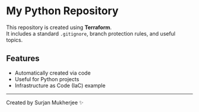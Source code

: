# My Python Repository

This repository is created using **Terraform**.  
It includes a standard `.gitignore`, branch protection rules, and useful topics.  

## Features
- Automatically created via code
- Useful for Python projects
- Infrastructure as Code (IaC) example

---
Created by Surjan Mukherjee ✨
